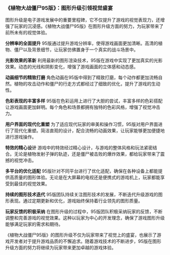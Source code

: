### 《植物大战僵尸95版》：图形升级引领视觉盛宴

图形升级是电子游戏发展中的重要里程碑，它不仅提升了游戏的视觉表现力，还增强了玩家的沉浸感。《植物大战僵尸95版》在图形升级方面的努力，为玩家带来了前所未有的视觉体验。

**分辨率的全面提升**
95版通过提升游戏分辨率，使得游戏画面更加清晰。高清的植物、僵尸以及背景细节，让玩家仿佛置身于一个真实的战斗场景中。

**光影效果的革新**
利用最新的图形渲染技术，95版在游戏中实现了更加真实的光影效果。动态的光线和阴影变化，增强了游戏画面的立体感和动态感。

**动画细节的精致打磨**
角色动画在95版中得到了精致打磨，每个动作都更加流畅自然。植物的攻击动作和僵尸的行走方式都经过了细致的优化，提升了游戏的生动性。

**色彩表现的丰富多样**
95版在色彩运用上进行了大胆的尝试，丰富多样的色彩搭配让游戏画面更加鲜明。每个角色和场景都拥有独特的色彩风格，增强了视觉冲击力。

**用户界面的现代化重塑**
为了适应现代玩家的审美和操作习惯，95版对用户界面进行了现代化重塑。简洁直观的设计，配合流畅的动画效果，让玩家能够更加便捷地进行游戏操作。

**特效的精心设计**
游戏中的特效经过精心设计，与游戏的整体风格和玩法紧密结合。无论是植物发射子弹的轨迹，还是僵尸被击败的爆炸效果，都给玩家带来了震撼的视觉冲击。

**多平台的优化适配**
95版针对不同平台进行了优化适配，确保在各种设备上都能提供高质量的图形体验。无论是在大屏幕的电视还是便携式的游戏机上，玩家都能享受到最佳的视觉效果。

**持续的图形技术迭代**
95版团队持续关注图形技术的发展，不断迭代升级游戏的图形表现。通过定期更新和优化，游戏始终保持着行业领先的图形质量。

**玩家反馈的积极采纳**
在图形升级的过程中，95版团队积极采纳玩家的反馈，不断调整和完善游戏的视觉效果。这种以玩家为中心的开发理念，确保了游戏图形升级能够满足玩家的需求和期待。

《植物大战僵尸95版》的图形升级不仅为玩家带来了视觉上的盛宴，也展示了游戏开发者对于提升游戏品质的不懈追求。随着游戏技术的不断进步，95版在图形升级方面的努力将继续为玩家带来更加卓越的游戏体验。